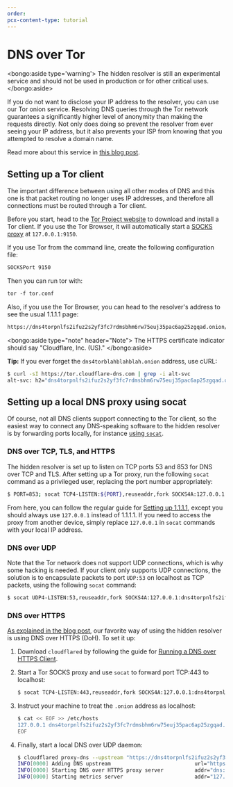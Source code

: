 ```yaml
---
order:
pcx-content-type: tutorial
---
```


# DNS over Tor

<bongo:aside type='warning'>
The hidden resolver is still an experimental service and should not be used in production or for other critical uses.
</bongo:aside>

If you do not want to disclose your IP address to the resolver, you can use our Tor onion service. Resolving DNS queries through the Tor network guarantees a significantly higher level of anonymity than making the requests directly. Not only does doing so prevent the resolver from ever seeing your IP address, but it also prevents your ISP from knowing that you attempted to resolve a domain name.

Read more about this service in [this blog post](https://blog.cloudflare.com/welcome-hidden-resolver/).

## Setting up a Tor client

The important difference between using all other modes of DNS and this one is that packet routing no longer uses IP addresses, and therefore all connections must be routed through a Tor client.

Before you start, head to the [Tor Project website](https://www.torproject.org/download/download.html.en) to download and install a Tor client. If you use the Tor Browser, it will automatically start a [SOCKS proxy](https://en.wikipedia.org/wiki/SOCKS) at `127.0.0.1:9150`.

If you use Tor from the command line, create the following configuration file:

```txt
SOCKSPort 9150
```

Then you can run tor with:

```txt
tor -f tor.conf
```

Also, if you use the Tor Browser, you can head to the resolver's address to see the usual 1.1.1.1 page:

```txt
https://dns4torpnlfs2ifuz2s2yf3fc7rdmsbhm6rw75euj35pac6ap25zgqad.onion/
```

<bongo:aside type="note" header="Note">
The HTTPS certificate indicator should say "Cloudflare, Inc. (US)."
</bongo:aside>

**Tip:** If you ever forget the `dns4torblahblahblah.onion` address, use cURL:

```sh
$ curl -sI https://tor.cloudflare-dns.com | grep -i alt-svc
alt-svc: h2="dns4torpnlfs2ifuz2s2yf3fc7rdmsbhm6rw75euj35pac6ap25zgqad.onion:443"; ma=315360000; persist=1
```

## Setting up a local DNS proxy using socat

Of course, not all DNS clients support connecting to the Tor client, so the easiest way to connect any DNS-speaking software to the hidden resolver is by forwarding ports locally, for instance [using `socat`](http://www.dest-unreach.org/socat/).

### DNS over TCP, TLS, and HTTPS

The hidden resolver is set up to listen on TCP ports 53 and 853 for DNS over TCP and TLS. After setting up a Tor proxy, run the following `socat` command as a privileged user, replacing the port number appropriately:

```sh
$ PORT=853; socat TCP4-LISTEN:${PORT},reuseaddr,fork SOCKS4A:127.0.0.1:dns4torpnlfs2ifuz2s2yf3fc7rdmsbhm6rw75euj35pac6ap25zgqad.onion:${PORT},socksport=9150
```

From here, you can follow the regular guide for [Setting up 1.1.1.1](/1.1.1.1/../setup-1.1.1.1/), except you should always use `127.0.0.1` instead of 1.1.1.1. If you need to access the proxy from another device, simply replace `127.0.0.1` in `socat` commands with your local IP address.

### DNS over UDP

Note that the Tor network does not support UDP connections, which is why some hacking is needed. If your client only supports UDP connections, the solution is to encapsulate packets to port `UDP:53` on localhost as TCP packets, using the following `socat` command:

```sh
$ socat UDP4-LISTEN:53,reuseaddr,fork SOCKS4A:127.0.0.1:dns4torpnlfs2ifuz2s2yf3fc7rdmsbhm6rw75euj35pac6ap25zgqad.onion:253,socksport=9150
```

### DNS over HTTPS

[As explained in the blog post](https://blog.cloudflare.com/welcome-hidden-resolver/), our favorite way of using the hidden resolver is using DNS over HTTPS (DoH). To set it up:

1. Download `cloudflared` by following the guide for [Running a DNS over HTTPS Client](/1.1.1.1/../encrypted-dns/dns-over-https/dns-over-https-client).
1. Start a Tor SOCKS proxy and use `socat` to forward port TCP:443 to localhost:

   ```sh
   $ socat TCP4-LISTEN:443,reuseaddr,fork SOCKS4A:127.0.0.1:dns4torpnlfs2ifuz2s2yf3fc7rdmsbhm6rw75euj35pac6ap25zgqad.onion:443,socksport=9150
   ```

1. Instruct your machine to treat the `.onion` address as localhost:

   ```bash
   $ cat << EOF >> /etc/hosts
   127.0.0.1 dns4torpnlfs2ifuz2s2yf3fc7rdmsbhm6rw75euj35pac6ap25zgqad.onion
   EOF
   ```

1. Finally, start a local DNS over UDP daemon:

   ```sh
   $ cloudflared proxy-dns --upstream "https://dns4torpnlfs2ifuz2s2yf3fc7rdmsbhm6rw75euj35pac6ap25zgqad.onion/dns-query"
   INFO[0000] Adding DNS upstream                           url="https://dns4torpnlfs2ifuz2s2yf3fc7rdmsbhm6rw75euj35pac6ap25zgqad.onion/dns-query"
   INFO[0000] Starting DNS over HTTPS proxy server          addr="dns://localhost:53"
   INFO[0000] Starting metrics server                       addr="127.0.0.1:35659"
   ```

